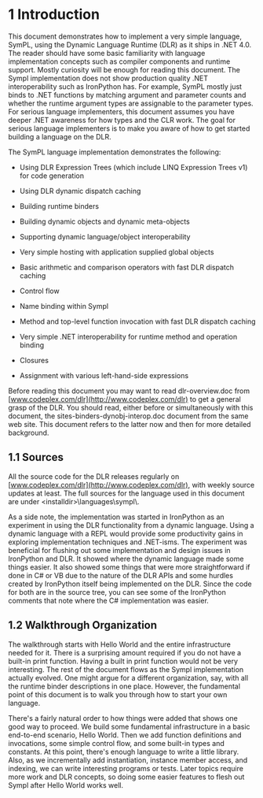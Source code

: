 # 1 Introduction

This document demonstrates how to implement a very simple language, SymPL, using the Dynamic Language Runtime (DLR) as it ships in .NET 4.0. The reader should have some basic familiarity with language implementation concepts such as compiler components and runtime support. Mostly curiosity will be enough for reading this document. The Sympl implementation does not show production quality .NET interoperability such as IronPython has. For example, SymPL mostly just binds to .NET functions by matching argument and parameter counts and whether the runtime argument types are assignable to the parameter types. For serious language implementers, this document assumes you have deeper .NET awareness for how types and the CLR work. The goal for serious language implementers is to make you aware of how to get started building a language on the DLR.

The SymPL language implementation demonstrates the following:

- Using DLR Expression Trees (which include LINQ Expression Trees v1) for code generation

- Using DLR dynamic dispatch caching

- Building runtime binders

- Building dynamic objects and dynamic meta-objects

- Supporting dynamic language/object interoperability

- Very simple hosting with application supplied global objects

- Basic arithmetic and comparison operators with fast DLR dispatch caching

- Control flow

- Name binding within Sympl

- Method and top-level function invocation with fast DLR dispatch caching

- Very simple .NET interoperability for runtime method and operation binding

- Closures

- Assignment with various left-hand-side expressions

Before reading this document you may want to read dlr-overview.doc from [www.codeplex.com/dlr](http://www.codeplex.com/dlr) to get a general grasp of the DLR. You should read, either before or simultaneously with this document, the sites-binders-dynobj-interop.doc document from the same web site. This document refers to the latter now and then for more detailed background.

<h2 id="sources">1.1 Sources</h2>

All the source code for the DLR releases regularly on [www.codeplex.com/dlr](http://www.codeplex.com/dlr), with weekly source updates at least. The full sources for the language used in this document are under &lt;installdir&gt;\\languages\\sympl\\.

As a side note, the implementation was started in IronPython as an experiment in using the DLR functionality from a dynamic language. Using a dynamic language with a REPL would provide some productivity gains in exploring implementation techniques and .NET-isms. The experiment was beneficial for flushing out some implementation and design issues in IronPython and DLR. It showed where the dynamic language made some things easier. It also showed some things that were more straightforward if done in C\# or VB due to the nature of the DLR APIs and some hurdles created by IronPython itself being implemented on the DLR. Since the code for both are in the source tree, you can see some of the IronPython comments that note where the C\# implementation was easier.

<h2 id="walkthrough-organization">1.2 Walkthrough Organization</h2>

The walkthrough starts with Hello World and the entire infrastructure needed for it. There is a surprising amount required if you do not have a built-in print function. Having a built in print function would not be very interesting. The rest of the document flows as the Sympl implementation actually evolved. One might argue for a different organization, say, with all the runtime binder descriptions in one place. However, the fundamental point of this document is to walk you through how to start your own language.

There's a fairly natural order to how things were added that shows one good way to proceed. We build some fundamental infrastructure in a basic end-to-end scenario, Hello World. Then we add function definitions and invocations, some simple control flow, and some built-in types and constants. At this point, there's enough language to write a little library. Also, as we incrementally add instantiation, instance member access, and indexing, we can write interesting programs or tests. Later topics require more work and DLR concepts, so doing some easier features to flesh out Sympl after Hello World works well.
